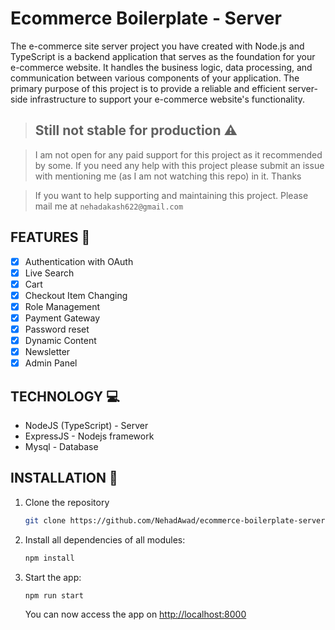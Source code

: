 # Ecommerce Boilerplate - Server


The e-commerce site server project you have created with Node.js and TypeScript is a backend application that serves as the foundation for your e-commerce website. It handles the business logic, data processing, and communication between various components of your application. The primary purpose of this project is to provide a reliable and efficient server-side infrastructure to support your e-commerce website's functionality.

> ## Still not stable for production  :warning:

> I am not open for any paid support for this project as it recommended by some. If you need any help with this project please submit an issue with mentioning me (as I am not watching this repo) in it. Thanks

> If you want to help supporting and maintaining this project. Please mail me at `nehadakash622@gmail.com` 

## FEATURES :tada:
- [x] Authentication with OAuth
- [x] Live Search
- [x] Cart
- [x] Checkout Item Changing
- [x] Role Management
- [x] Payment Gateway
- [x] Password reset 
- [x] Dynamic Content
- [x] Newsletter
- [x] Admin Panel

## TECHNOLOGY :computer:
- NodeJS (TypeScript) - Server
- ExpressJS - Nodejs framework
- Mysql - Database

## INSTALLATION :hammer:

1. Clone the repository

    ```bash
    git clone https://github.com/NehadAwad/ecommerce-boilerplate-server
    ```

2. Install all dependencies of all modules:

    ```bash
    npm install
    ```

5. Start the app:

    ```bash
    npm run start
    ```

    You can now access the app on [http://localhost:8000](http://localhost:8000)



